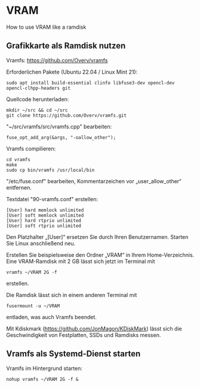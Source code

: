 # VRAM
How to use VRAM like a ramdisk

## Grafikkarte als Ramdisk nutzen
Vramfs: https://github.com/Overv/vramfs

Erforderlichen Pakete (Ubuntu 22.04 / Linux Mint 21):
```
sudo apt install build-essential clinfo libfuse3-dev opencl-dev opencl-clhpp-headers git
```
Quellcode herunterladen:
```
mkdir ~/src && cd ~/src
git clone https://github.com/Overv/vramfs.git
```

"~/src/vramfs/src/vramfs.cpp" bearbeiten:
```
fuse_opt_add_arg(&args, "-oallow_other");
```
Vramfs compilieren:
```
cd vramfs
make
sudo cp bin/vramfs /usr/local/bin
```

"/etc/fuse.conf" bearbeiten,  Kommentarzeichen vor „user_allow_other“ entfernen.

Textdatei "90-vramfs.conf"  erstellen:
```
[User] hard memlock unlimited
[User] soft memlock unlimited
[User] hard rtprio unlimited
[User] soft rtprio unlimited
```
Den Platzhalter „[User]“ ersetzen Sie durch Ihren Benutzernamen. Starten Sie Linux anschließend neu.

Erstellen Sie beispielsweise den Ordner „VRAM“ in Ihrem Home-Verzeichnis. Eine VRAM-Ramdisk mit 2 GB lässt sich jetzt im Terminal mit 
```
vramfs ~/VRAM 2G -f
```
erstellen.

Die Ramdisk lässt sich in einem anderen Terminal mit
```
fusermount -u ~/VRAM
```
entladen, was auch Vramfs beendet.

Mit Kdiskmark (https://github.com/JonMagon/KDiskMark) lässt sich die Geschwindigkeit von Festplatten, SSDs und Ramdisks messen. 

## Vramfs als Systemd-Dienst starten
Vramfs im Hintergrund starten:
```
nohup vramfs ~/VRAM 2G -f &
```

